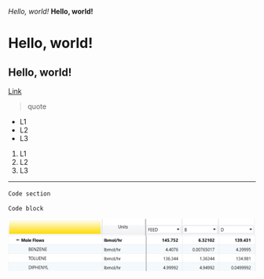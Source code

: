 *Hello, world!*
**Hello, world!**
# Hello, world!
## Hello, world!
[Link](https://commonmark.org/help/)
> quote
* L1
* L2
* L3
1. L1
2. L2
3. L3
---
`Code section`

```
Code block
```
![Image](part5.2.jpg)
